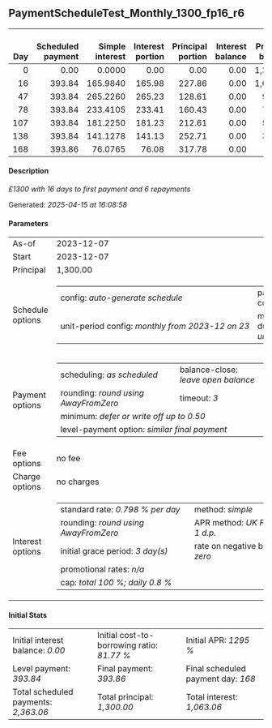 <h2>PaymentScheduleTest_Monthly_1300_fp16_r6</h2><table><thead style="vertical-align: bottom;"><th style="text-align: right;">Day</th><th style="text-align: right;">Scheduled payment</th><th style="text-align: right;">Simple interest</th><th style="text-align: right;">Interest portion</th><th style="text-align: right;">Principal portion</th><th style="text-align: right;">Interest balance</th><th style="text-align: right;">Principal balance</th><th style="text-align: right;">Total simple interest</th><th style="text-align: right;">Total interest</th><th style="text-align: right;">Total principal</th></thead><tr style="text-align: right;"><td class="ci00">0</td><td class="ci01" style="white-space: nowrap;">0.00</td><td class="ci02">0.0000</td><td class="ci03">0.00</td><td class="ci04">0.00</td><td class="ci05">0.00</td><td class="ci06">1,300.00</td><td class="ci07">0.0000</td><td class="ci08">0.00</td><td class="ci09">0.00</td></tr><tr style="text-align: right;"><td class="ci00">16</td><td class="ci01" style="white-space: nowrap;">393.84</td><td class="ci02">165.9840</td><td class="ci03">165.98</td><td class="ci04">227.86</td><td class="ci05">0.00</td><td class="ci06">1,072.14</td><td class="ci07">165.9840</td><td class="ci08">165.98</td><td class="ci09">227.86</td></tr><tr style="text-align: right;"><td class="ci00">47</td><td class="ci01" style="white-space: nowrap;">393.84</td><td class="ci02">265.2260</td><td class="ci03">265.23</td><td class="ci04">128.61</td><td class="ci05">0.00</td><td class="ci06">943.53</td><td class="ci07">431.2100</td><td class="ci08">431.21</td><td class="ci09">356.47</td></tr><tr style="text-align: right;"><td class="ci00">78</td><td class="ci01" style="white-space: nowrap;">393.84</td><td class="ci02">233.4105</td><td class="ci03">233.41</td><td class="ci04">160.43</td><td class="ci05">0.00</td><td class="ci06">783.10</td><td class="ci07">664.6204</td><td class="ci08">664.62</td><td class="ci09">516.90</td></tr><tr style="text-align: right;"><td class="ci00">107</td><td class="ci01" style="white-space: nowrap;">393.84</td><td class="ci02">181.2250</td><td class="ci03">181.23</td><td class="ci04">212.61</td><td class="ci05">0.00</td><td class="ci06">570.49</td><td class="ci07">845.8454</td><td class="ci08">845.85</td><td class="ci09">729.51</td></tr><tr style="text-align: right;"><td class="ci00">138</td><td class="ci01" style="white-space: nowrap;">393.84</td><td class="ci02">141.1278</td><td class="ci03">141.13</td><td class="ci04">252.71</td><td class="ci05">0.00</td><td class="ci06">317.78</td><td class="ci07">986.9733</td><td class="ci08">986.98</td><td class="ci09">982.22</td></tr><tr style="text-align: right;"><td class="ci00">168</td><td class="ci01" style="white-space: nowrap;">393.86</td><td class="ci02">76.0765</td><td class="ci03">76.08</td><td class="ci04">317.78</td><td class="ci05">0.00</td><td class="ci06">0.00</td><td class="ci07">1,063.0498</td><td class="ci08">1,063.06</td><td class="ci09">1,300.00</td></tr></table><p><h4>Description</h4><i>£1300 with 16 days to first payment and 6 repayments</i></p><p>Generated: <i>2025-04-15 at 16:08:58</i></p><h4>Parameters</h4><table><tr><td>As-of</td><td>2023-12-07</td></tr><tr><td>Start</td><td>2023-12-07</td></tr><tr><td>Principal</td><td>1,300.00</td></tr><tr><td>Schedule options</td><td><table><tr><td>config: <i>auto-generate schedule</i></td><td>payment count: <i>6</i></td></tr><tr><td style="white-space: nowrap;">unit-period config: <i>monthly from 2023-12 on 23</i></td><td>max duration: <i>unlimited</i></td></tr></table></td></tr><tr><td>Payment options</td><td><table><tr><td>scheduling: <i>as scheduled</i></td><td>balance-close: <i>leave&nbsp;open&nbsp;balance</i></td></tr><tr><td>rounding: <i>round using AwayFromZero</i></td><td>timeout: <i>3</i></td></tr><tr><td colspan='2'>minimum: <i>defer&nbsp;or&nbsp;write&nbsp;off&nbsp;up&nbsp;to&nbsp;0.50</i></td></tr><tr><td colspan='2'>level-payment option: <i>similar&nbsp;final&nbsp;payment</i></td></tr></table></td></tr><tr><td>Fee options</td><td>no fee</td></tr><tr><td>Charge options</td><td>no charges</td></tr><tr><td>Interest options</td><td><table><tr><td>standard rate: <i>0.798 % per day</i></td><td>method: <i>simple</i></td></tr><tr><td>rounding: <i>round using AwayFromZero</i></td><td>APR method: <i>UK FCA to 1 d.p.</i></td></tr><tr><td>initial grace period: <i>3 day(s)</i></td><td>rate on negative balance: <i>zero</i></td></tr><tr><td colspan="2">promotional rates: <i><i>n/a</i></i></td></tr><tr><td colspan="2">cap: <i>total 100 %; daily 0.8 %</td></tr></table></td></tr></table><h4>Initial Stats</h4><table><tr><td>Initial interest balance: <i>0.00</i></td><td>Initial cost-to-borrowing ratio: <i>81.77 %</i></td><td>Initial APR: <i>1295 %</i></td></tr><tr><td>Level payment: <i>393.84</i></td><td>Final payment: <i>393.86</i></td><td>Final scheduled payment day: <i>168</i></td></tr><tr><td>Total scheduled payments: <i>2,363.06</i></td><td>Total principal: <i>1,300.00</i></td><td>Total interest: <i>1,063.06</i></td></tr></table>